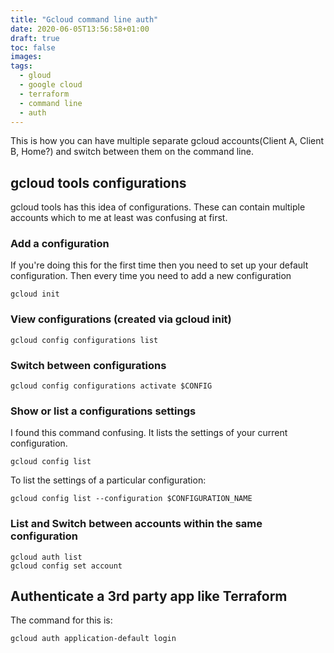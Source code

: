 ```yaml
---
title: "Gcloud command line auth"
date: 2020-06-05T13:56:58+01:00
draft: true
toc: false
images:
tags:
  - gloud
  - google cloud
  - terraform
  - command line
  - auth
---
```


This is how you can have multiple separate gcloud accounts(Client A, Client B, Home?) and switch between them on the command line.

## gcloud tools configurations
gcloud tools has this idea of configurations. These can contain multiple accounts which to me at least was confusing at first. 

### Add a configuration
If you're doing this for the first time then you need to set up your default configuration. Then every time you need to add a new configuration
```
gcloud init
```

### View configurations (created via gcloud init)
```
gcloud config configurations list
```

### Switch between configurations
```
gcloud config configurations activate $CONFIG
```


### Show or list a configurations settings
I found this command confusing. It lists the settings of your current configuration.
```
gcloud config list
```
To list the settings of a particular configuration:
```
gcloud config list --configuration $CONFIGURATION_NAME
```

### List and Switch between accounts within the same configuration
```
gcloud auth list
gcloud config set account
```


## Authenticate a 3rd party app like Terraform
The command for this is:
```
gcloud auth application-default login
```

